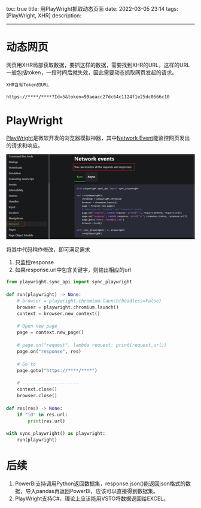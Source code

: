 toc: true
title: 用PlayWright抓取动态页面
date: 2022-03-05 23:14
tags: [PlayWright, XHR]
description:

---

# 动态网页

网页用XHR局部获取数据，要抓这样的数据，需要找到XHR的URL，这样的URL一般包括token，一段时间后就失效，因此需要动态抓取网页发起的请求。

<!--more-->

```
XHR含有Token的URL

https://****/****?Id=5&token=99aeacc27dc64c1124f1e25dc0666c10
```

# PlayWright

[PlayWright](https://playwright.dev/python/)是微软开发的浏览器模拟神器，其中[Network Event](https://playwright.dev/python/docs/network)能监控网页发出的请求和响应。

![](./用PlayWright抓取动态页面/2022-03-04-14-42-49.png)

将其中代码稍作修改，即可满足需求

1. 只监控response
2. 如果response.url中包含关键字，则输出相应的url

```Python
from playwright.sync_api import sync_playwright

def run(playwright) -> None:
    # browser = playwright.chromium.launch(headless=False)
    browser = playwright.chromium.launch()
    context = browser.new_context()

    # Open new page
    page = context.new_page()

    # page.on("request", lambda request: print(request.url))
    page.on("response", res)

    # Go to
    page.goto("https://****/****")

    # ---------------------
    context.close()
    browser.close()

def res(res) -> None:
    if "id" in res.url:
        print(res.url)

with sync_playwright() as playwright:
    run(playwright)
```

# 后续

1. PowerBi支持调用Python返回数据集，response.json()能返回json格式的数据，导入pandas再返回PowerBi，应该可以直接得到数据集。
2. PlayWright支持C#，理论上应该能用VSTO将数据返回给EXCEL。

